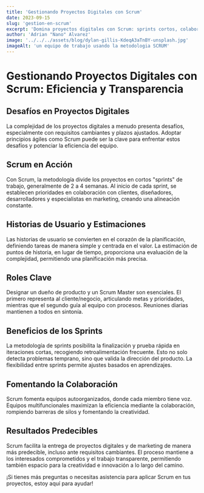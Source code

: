 ```yaml
---
title: 'Gestionando Proyectos Digitales con Scrum'
date: 2023-09-15
slug: 'gestion-en-scrum'
excerpt: 'Domina proyectos digitales con Scrum: sprints cortos, colaboración eficiente y resultados predecibles. Descubre cómo potenciar tu equipo.'
author: 'Adrian "Nano" Alvarez'
image: '../../../assets/blog/dylan-gillis-KdeqA3aTnBY-unsplash.jpg'
imageAlt: 'un equipo de trabajo usando la metodologia SCRUM'
---
```


# Gestionando Proyectos Digitales con Scrum: Eficiencia y Transparencia

## Desafíos en Proyectos Digitales

La complejidad de los proyectos digitales a menudo presenta desafíos, especialmente con requisitos cambiantes y plazos ajustados. Adoptar principios ágiles como Scrum puede ser la clave para enfrentar estos desafíos y potenciar la eficiencia del equipo.

## Scrum en Acción

Con Scrum, la metodología divide los proyectos en cortos "sprints" de trabajo, generalmente de 2 a 4 semanas. Al inicio de cada sprint, se establecen prioridades en colaboración con clientes, diseñadores, desarrolladores y especialistas en marketing, creando una alineación constante.

## Historias de Usuario y Estimaciones

Las historias de usuario se convierten en el corazón de la planificación, definiendo tareas de manera simple y centrada en el valor. La estimación de puntos de historia, en lugar de tiempo, proporciona una evaluación de la complejidad, permitiendo una planificación más precisa.

## Roles Clave

Designar un dueño de producto y un Scrum Master son esenciales. El primero representa al cliente/negocio, articulando metas y prioridades, mientras que el segundo guía al equipo con procesos. Reuniones diarias mantienen a todos en sintonía.

## Beneficios de los Sprints

La metodología de sprints posibilita la finalización y prueba rápida en iteraciones cortas, recogiendo retroalimentación frecuente. Esto no solo detecta problemas temprano, sino que valida la dirección del producto. La flexibilidad entre sprints permite ajustes basados en aprendizajes.

## Fomentando la Colaboración

Scrum fomenta equipos autoorganizados, donde cada miembro tiene voz. Equipos multifuncionales maximizan la eficiencia mediante la colaboración, rompiendo barreras de silos y fomentando la creatividad.

## Resultados Predecibles

Scrum facilita la entrega de proyectos digitales y de marketing de manera más predecible, incluso ante requisitos cambiantes. El proceso mantiene a los interesados comprometidos y el trabajo transparente, permitiendo también espacio para la creatividad e innovación a lo largo del camino.

¡Si tienes más preguntas o necesitas asistencia para aplicar Scrum en tus proyectos, estoy aquí para ayudar!